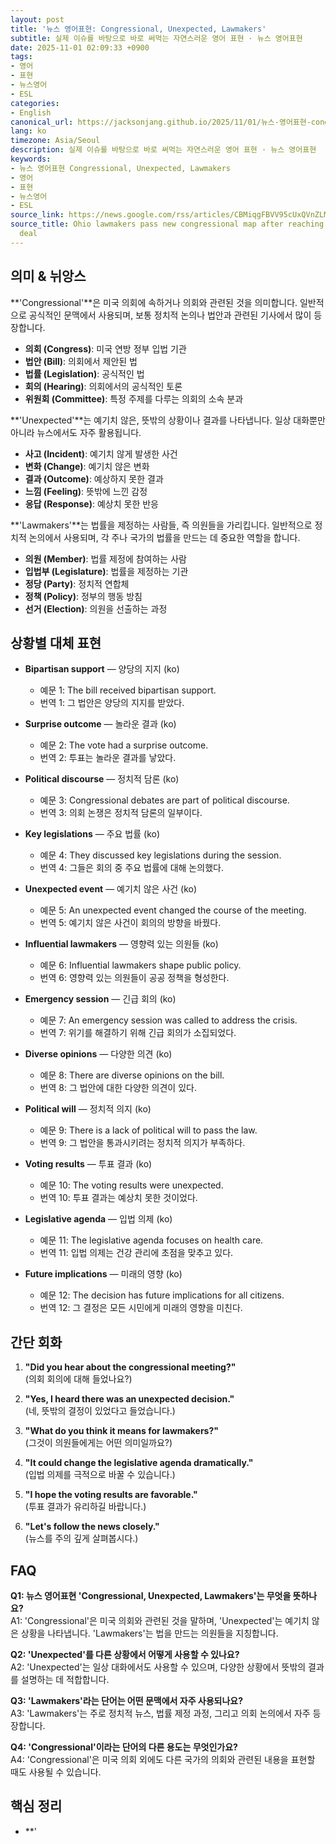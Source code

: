 ```yaml
---
layout: post
title: '뉴스 영어표현: Congressional, Unexpected, Lawmakers'
subtitle: 실제 이슈를 바탕으로 바로 써먹는 자연스러운 영어 표현 · 뉴스 영어표현
date: 2025-11-01 02:09:33 +0900
tags:
- 영어
- 표현
- 뉴스영어
- ESL
categories:
- English
canonical_url: https://jacksonjang.github.io/2025/11/01/뉴스-영어표현-congressional-unexpected-lawmakers/
lang: ko
timezone: Asia/Seoul
description: 실제 이슈를 바탕으로 바로 써먹는 자연스러운 영어 표현 · 뉴스 영어표현
keywords:
- 뉴스 영어표현 Congressional, Unexpected, Lawmakers
- 영어
- 표현
- 뉴스영어
- ESL
source_link: https://news.google.com/rss/articles/CBMiqgFBVV95cUxQVnZLMzJxS0c2RmhwTWdjYzY4MER2SWVvejI4MlJIMko3OG50N3hhNWZKY0Q2SGN1cUhlZUI0a1NONkxyaUNoeEhmcDZlOE1BTFlaT29qSWtjU0ZXMlludUJjQzlJNGRtRHBPSnVxckZBRUJJQzVodGg5UEZGT1prdTRPMGRNbnVUMXNkV0phQ3ZTcExkRE5uWUZqdC1mVHI0b2V5M1RVbzk2d9IBVkFVX3lxTFBPWkZZd2pMSndqUWt1bGZTOXRnVnFxNWUtYXFOS1l1MGRoME5rZDNVRGVrUWhXdDk0VGU4NUJpdWl1VkU5a1o3bTBEYzQ1c2FsQmFDdWlR?oc=5
source_title: Ohio lawmakers pass new congressional map after reaching an unexpected
  deal
---
```


## 의미 & 뉘앙스

**'Congressional'**은 미국 의회에 속하거나 의회와 관련된 것을 의미합니다. 일반적으로 공식적인 문맥에서 사용되며, 보통 정치적 논의나 법안과 관련된 기사에서 많이 등장합니다. 

- **의회 (Congress)**: 미국 연방 정부 입법 기관
- **법안 (Bill)**: 의회에서 제안된 법
- **법률 (Legislation)**: 공식적인 법
- **회의 (Hearing)**: 의회에서의 공식적인 토론
- **위원회 (Committee)**: 특정 주제를 다루는 의회의 소속 분과

**'Unexpected'**는 예기치 않은, 뜻밖의 상황이나 결과를 나타냅니다. 일상 대화뿐만 아니라 뉴스에서도 자주 활용됩니다.

- **사고 (Incident)**: 예기치 않게 발생한 사건
- **변화 (Change)**: 예기치 않은 변화
- **결과 (Outcome)**: 예상하지 못한 결과
- **느낌 (Feeling)**: 뜻밖에 느낀 감정
- **응답 (Response)**: 예상치 못한 반응

**'Lawmakers'**는 법률을 제정하는 사람들, 즉 의원들을 가리킵니다. 일반적으로 정치적 논의에서 사용되며, 각 주나 국가의 법률을 만드는 데 중요한 역할을 합니다.

- **의원 (Member)**: 법률 제정에 참여하는 사람
- **입법부 (Legislature)**: 법률을 제정하는 기관
- **정당 (Party)**: 정치적 연합체
- **정책 (Policy)**: 정부의 행동 방침
- **선거 (Election)**: 의원을 선출하는 과정


## 상황별 대체 표현

- **Bipartisan support** — 양당의 지지 (ko)
  - 예문 1: The bill received bipartisan support.
  - 번역 1: 그 법안은 양당의 지지를 받았다.

- **Surprise outcome** — 놀라운 결과 (ko)
  - 예문 2: The vote had a surprise outcome.
  - 번역 2: 투표는 놀라운 결과를 낳았다.

- **Political discourse** — 정치적 담론 (ko)
  - 예문 3: Congressional debates are part of political discourse.
  - 번역 3: 의회 논쟁은 정치적 담론의 일부이다.

- **Key legislations** — 주요 법률 (ko)
  - 예문 4: They discussed key legislations during the session.
  - 번역 4: 그들은 회의 중 주요 법률에 대해 논의했다.

- **Unexpected event** — 예기치 않은 사건 (ko)
  - 예문 5: An unexpected event changed the course of the meeting.
  - 번역 5: 예기치 않은 사건이 회의의 방향을 바꿨다.

- **Influential lawmakers** — 영향력 있는 의원들 (ko)
  - 예문 6: Influential lawmakers shape public policy.
  - 번역 6: 영향력 있는 의원들이 공공 정책을 형성한다.

- **Emergency session** — 긴급 회의 (ko)
  - 예문 7: An emergency session was called to address the crisis.
  - 번역 7: 위기를 해결하기 위해 긴급 회의가 소집되었다.

- **Diverse opinions** — 다양한 의견 (ko)
  - 예문 8: There are diverse opinions on the bill.
  - 번역 8: 그 법안에 대한 다양한 의견이 있다.

- **Political will** — 정치적 의지 (ko)
  - 예문 9: There is a lack of political will to pass the law.
  - 번역 9: 그 법안을 통과시키려는 정치적 의지가 부족하다.

- **Voting results** — 투표 결과 (ko)
  - 예문 10: The voting results were unexpected.
  - 번역 10: 투표 결과는 예상치 못한 것이었다.

- **Legislative agenda** — 입법 의제 (ko)
  - 예문 11: The legislative agenda focuses on health care.
  - 번역 11: 입법 의제는 건강 관리에 초점을 맞추고 있다.

- **Future implications** — 미래의 영향 (ko)
  - 예문 12: The decision has future implications for all citizens.
  - 번역 12: 그 결정은 모든 시민에게 미래의 영향을 미친다.


## 간단 회화

1. **"Did you hear about the congressional meeting?"**  
   (의회 회의에 대해 들었나요?)
   
2. **"Yes, I heard there was an unexpected decision."**  
   (네, 뜻밖의 결정이 있었다고 들었습니다.)

3. **"What do you think it means for lawmakers?"**  
   (그것이 의원들에게는 어떤 의미일까요?)

4. **"It could change the legislative agenda dramatically."**  
   (입법 의제를 극적으로 바꿀 수 있습니다.)

5. **"I hope the voting results are favorable."**  
   (투표 결과가 유리하길 바랍니다.)

6. **"Let's follow the news closely."**  
   (뉴스를 주의 깊게 살펴봅시다.)


## FAQ

**Q1: 뉴스 영어표현 'Congressional, Unexpected, Lawmakers'는 무엇을 뜻하나요?**  
A1: 'Congressional'은 미국 의회와 관련된 것을 말하며, 'Unexpected'는 예기치 않은 상황을 나타냅니다. 'Lawmakers'는 법을 만드는 의원들을 지칭합니다.

**Q2: 'Unexpected'를 다른 상황에서 어떻게 사용할 수 있나요?**  
A2: 'Unexpected'는 일상 대화에서도 사용할 수 있으며, 다양한 상황에서 뜻밖의 결과를 설명하는 데 적합합니다.

**Q3: 'Lawmakers'라는 단어는 어떤 문맥에서 자주 사용되나요?**  
A3: 'Lawmakers'는 주로 정치적 뉴스, 법률 제정 과정, 그리고 의회 논의에서 자주 등장합니다.

**Q4: 'Congressional'이라는 단어의 다른 용도는 무엇인가요?**  
A4: 'Congressional'은 미국 의회 외에도 다른 국가의 의회와 관련된 내용을 표현할 때도 사용될 수 있습니다.


## 핵심 정리

- **'